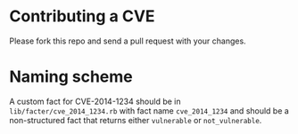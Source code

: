 # Contributing a CVE

Please fork this repo and send a pull request with your changes.

# Naming scheme
A custom fact for CVE-2014-1234 should be in `lib/facter/cve_2014_1234.rb` with fact name `cve_2014_1234` and should be a non-structured fact that returns either `vulnerable` or `not_vulnerable`.

